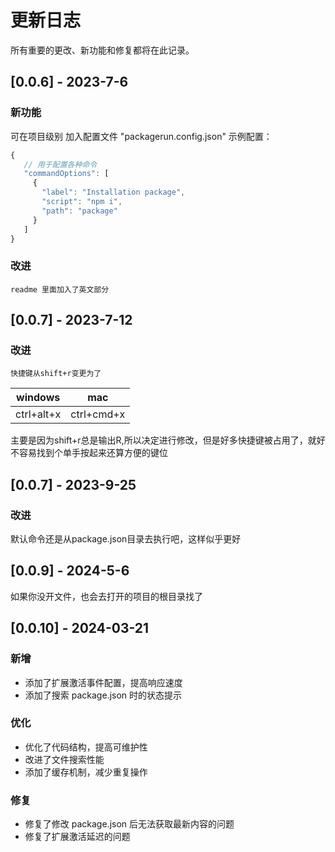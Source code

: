 # 更新日志

所有重要的更改、新功能和修复都将在此记录。

## [0.0.6] - 2023-7-6

### 新功能
可在项目级别 加入配置文件 "packagerun.config.json"
示例配置：

```javascript
{
   // 用于配置各种命令
   "commandOptions": [
     {
       "label": "Installation package",
       "script": "npm i",
       "path": "package"
     }
   ]
}
```
### 改进
	readme 里面加入了英文部分

## [0.0.7] - 2023-7-12
### 改进
	快捷键从shift+r变更为了

|windows|mac  |
|--|--|
| ctrl+alt+x |ctrl+cmd+x  |

主要是因为shift+r总是输出R,所以决定进行修改，但是好多快捷键被占用了，就好不容易找到个单手按起来还算方便的键位
## [0.0.7] - 2023-9-25
### 改进

默认命令还是从package.json目录去执行吧，这样似乎更好
## [0.0.9] - 2024-5-6
如果你没开文件，也会去打开的项目的根目录找了

## [0.0.10] - 2024-03-21

### 新增
- 添加了扩展激活事件配置，提高响应速度
- 添加了搜索 package.json 时的状态提示

### 优化
- 优化了代码结构，提高可维护性
- 改进了文件搜索性能
- 添加了缓存机制，减少重复操作

### 修复
- 修复了修改 package.json 后无法获取最新内容的问题
- 修复了扩展激活延迟的问题
